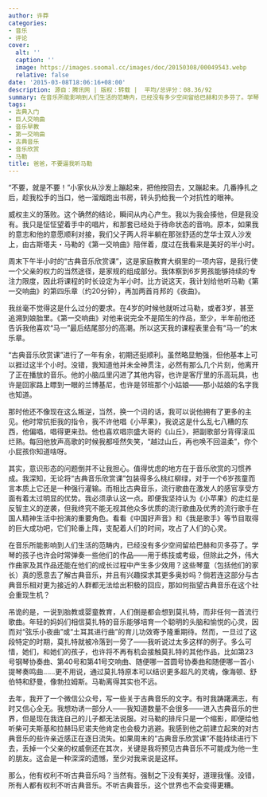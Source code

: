 ```yaml
---
author: 许莽
categories:
- 音乐
- 评论
cover:
  alt: ''
  caption: ''
  image: https://images.soomal.cc/images/doc/20150308/00049543.webp
  relative: false
date: '2015-03-08T18:06:16+08:00'
description: 源自：腾讯网 | 版权：转载 |  平均/总评分：08.36/92
summary: 在音乐所能影响到人们生活的范畴内，已经没有多少空间留给巴赫和贝多芬了。学琴的孩子也许会时常弹奏一些他们的作品――用于练技或考级，但除此之外，伟大作曲家及其作品还能在他们的成长过程中产生多少效用？这些琴童（包括他们的家长）真的愿意去了解古典音乐，并且有兴趣探求其更多奥妙吗？
tags:
- 古典入门
- 巨人交响曲
- 音乐早教
- 第一交响曲
- 古典音乐
- 音乐欣赏
- 马勒
title: 爸爸，不要逼我听马勒
---
```


“不要，就是不要！”小家伙从沙发上蹦起来，把他按回去，又蹦起来。几番挣扎之后，趁我松手的当口，他一溜烟跑出书房，转头扔给我一个对抗性的眼神。

威权主义的落败。这个确然的结论，瞬间从内心产生。我以为我会揍他，但是我没有。我只是怔怔望着手中的唱片，和那套已经处于待命状态的音响。原本，如果我的意志和他的意愿顺利对接，我们父子两人将半躺在那张舒适的芝华士双人沙发上，由古斯塔夫・马勒的《第一交响曲》陪伴着，度过在我看来是美好的半小时。

周末下午半小时的“古典音乐欣赏课”，这是家庭教育大纲里的一项内容，是我行使一个父亲的权力的当然途径，是家规的组成部分。我体察到6岁男孩能够持续的专注力限度，因此将课程的时长设定为半小时。比方说这天，我计划给他听马勒《第一交响曲》的第四乐章（约20分钟），再加两首肖邦的《夜曲》。

我丝毫不觉得这是什么过分的要求。在4岁的时候他就听过马勒，或者3岁，甚至追溯到娘胎里。《第一交响曲》对他来说完全不是陌生的作品，至少，半年前他还告诉我他喜欢“马一”最后结尾部分的高潮。所以这天我的课程表里会有“马一”的末乐章。

“古典音乐欣赏课”进行了一年有余，初期还挺顺利。虽然略显勉强，但他基本上可以捱过这半个小时。没错，我知道他并未全神贯注，必然有那么几个片刻，他离开了正在播放的音乐。他的小脑瓜里闪进了其他内容，也许是客厅里的乐高玩具，也许是回家路上瞟到一眼的兰博基尼，也许是邻班那个小姑娘――那小姑娘的名字我也知道。

那时他还不像现在这么叛逆，当然，换一个词的话，我可以说他拥有了更多的主见。他时常抗拒我的指令，我不许他唱《小苹果》，我说这是什么乱七八糟的东西，他偏唱，唱得更来劲。他也喜欢唱宗盛大哥的《山丘》，把副歌部分背得滚瓜烂熟。每回他放声高歌的时候我都哑然失笑，“越过山丘，再也唤不回温柔”，你个小屁孩你知道啥呀。

其实，意识形态的问题倒并不让我担心。值得忧虑的地方在于音乐欣赏的习惯养成。我深知，无论将“古典音乐欣赏课”包装得多么桃红柳绿，对于一个6岁孩童而言本质上它还是一种强行灌输。而相比古典音乐，流行歌曲在激发人的感官享受方面有着太过明显的优势。我必须承认这一点。即便我坚持认为《小苹果》的走红是反智主义的逆袭，但我终究不能无视其他众多优质的流行歌曲及优秀的流行歌手在国人精神生活中扮演的重要角色。看看《中国好声音》和《我是歌手》等节目取得的巨大成功吧，它们轮番上阵，支配着人们的时间，攻占了人们的心灵。

在音乐所能影响到人们生活的范畴内，已经没有多少空间留给巴赫和贝多芬了。学琴的孩子也许会时常弹奏一些他们的作品――用于练技或考级，但除此之外，伟大作曲家及其作品还能在他们的成长过程中产生多少效用？这些琴童（包括他们的家长）真的愿意去了解古典音乐，并且有兴趣探求其更多奥妙吗？倘若连这部分与古典音乐相对更为接近的人群都无法给出积极的回应，那如何指望古典音乐在这个社会重现生机？

吊诡的是，一说到胎教或婴童教育，人们倒是都会想到莫扎特，而非任何一首流行歌曲。年轻的妈妈们相信莫扎特的音乐能够培育一个聪明的头脑和愉悦的心灵，因而对“弦乐小夜曲”或“土耳其进行曲”的育儿功效寄予隆重期待。然而，一旦过了这段特定的时期，莫扎特就被冷落到一旁了――我听说过太多这样的例子。多么可惜，她们，和她们的孩子，也许将不再有机会接触莫扎特的其他作品，比如第23号钢琴协奏曲、第40号和第41号交响曲、随便哪一首圆号协奏曲和随便哪一首小提琴奏鸣曲……更不用说，通过莫扎特原本可以结识更多超凡的灵魂，像海顿、舒伯特和舒曼，像勃拉姆斯。马勒离得其实也不远。

去年，我开了一个微信公众号，写一些关于古典音乐的文字。有时我踌躇满志，有时又信心全无。我想劝诱一部分人――我知道数量不会很多――进入古典音乐的世界，但是现在我连自己的儿子都无法说服。对马勒的排斥只是一个缩影，即便给他听柴可夫斯基和拉赫玛尼诺夫他肯定也会极力逃避。我感到他之前建立起来的对古典音乐的些许亲近感正在逐日流失。如果周末的“古典音乐欣赏课”不能持续进行下去，丢掉一个父亲的权威倒还在其次，关键是我将预见古典音乐不可能成为他一生的朋友。这会是一种深深的遗憾，至少对我来说是这样。

那么，他有权利不听古典音乐吗？当然有。强制之下没有美好，道理我懂。没错，所有人都有权利不听古典音乐。不听古典音乐，这个世界也不会变得更糟。